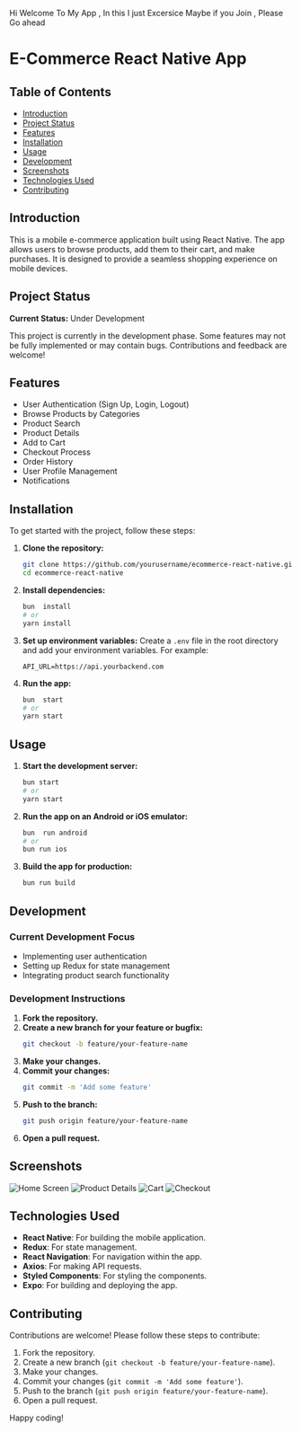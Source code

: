 Hi Welcome To My App , In this I just Excersice 
Maybe if you Join , Please Go ahead

# E-Commerce React Native App

## Table of Contents
- [Introduction](#introduction)
- [Project Status](#project-status)
- [Features](#features)
- [Installation](#installation)
- [Usage](#usage)
- [Development](#development)
- [Screenshots](#screenshots)
- [Technologies Used](#technologies-used)
- [Contributing](#contributing)

## Introduction
This is a mobile e-commerce application built using React Native. The app allows users to browse products, add them to their cart, and make purchases. It is designed to provide a seamless shopping experience on mobile devices.

## Project Status
**Current Status:** Under Development

This project is currently in the development phase. Some features may not be fully implemented or may contain bugs. Contributions and feedback are welcome!

## Features
- User Authentication (Sign Up, Login, Logout)
- Browse Products by Categories
- Product Search
- Product Details
- Add to Cart
- Checkout Process
- Order History
- User Profile Management
- Notifications

## Installation
To get started with the project, follow these steps:

1. **Clone the repository:**
    ```bash
    git clone https://github.com/yourusername/ecommerce-react-native.git
    cd ecommerce-react-native
    ```

2. **Install dependencies:**
    ```bash
    bun  install
    # or
    yarn install
    ```

3. **Set up environment variables:**
    Create a `.env` file in the root directory and add your environment variables. For example:
    ```env
    API_URL=https://api.yourbackend.com
    ```

4. **Run the app:**
    ```bash
    bun  start
    # or
    yarn start
    ```

## Usage
1. **Start the development server:**
    ```bash
    bun start
    # or
    yarn start
    ```

2. **Run the app on an Android or iOS emulator:**
    ```bash
    bun  run android
    # or
    bun run ios
    ```

3. **Build the app for production:**
    ```bash
    bun run build
    ```

## Development
### Current Development Focus
- Implementing user authentication
- Setting up Redux for state management
- Integrating product search functionality

### Development Instructions
1. **Fork the repository.**
2. **Create a new branch for your feature or bugfix:**
    ```bash
    git checkout -b feature/your-feature-name
    ```
3. **Make your changes.**
4. **Commit your changes:**
    ```bash
    git commit -m 'Add some feature'
    ```
5. **Push to the branch:**
    ```bash
    git push origin feature/your-feature-name
    ```
6. **Open a pull request.**

## Screenshots
![Home Screen](screenshots/home.png)
![Product Details](screenshots/product-details.png)
![Cart](screenshots/cart.png)
![Checkout](screenshots/checkout.png)

## Technologies Used
- **React Native**: For building the mobile application.
- **Redux**: For state management.
- **React Navigation**: For navigation within the app.
- **Axios**: For making API requests.
- **Styled Components**: For styling the components.
- **Expo**: For building and deploying the app.

## Contributing
Contributions are welcome! Please follow these steps to contribute:

1. Fork the repository.
2. Create a new branch (`git checkout -b feature/your-feature-name`).
3. Make your changes.
4. Commit your changes (`git commit -m 'Add some feature'`).
5. Push to the branch (`git push origin feature/your-feature-name`).
6. Open a pull request.


Happy coding!
